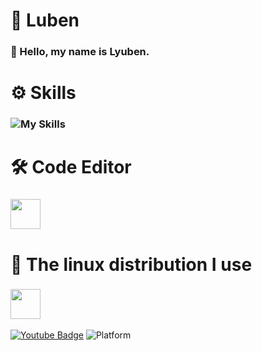   # 📌 Luben
### 👋 Hello, my name is **Lyuben.**
# ⚙️ Skills
###    ![My Skills](https://skillicons.dev/icons?i=python,c,lua,html,rust)
# 🛠️ Code Editor
###    <img src="https://media.discordapp.net/attachments/975391405755224114/1099441325004296202/image.png?width=417&height=417" style="max-width: 100%;" width="48"/>
# 🐧 The linux distribution I use
### <img src="https://media.discordapp.net/attachments/1110632276913557524/1111424885118476298/image.png?width=382&height=382" style="max-width: 100%;" width="48"/>
[![Youtube Badge](https://img.shields.io/youtube/channel/subscribers/UC0RL_1zazhFnqplgCflSrlg?style=social)](https://www.youtube.com/@bor666)
![Platform](https://img.shields.io/badge/platform-IOS%20%7C%20Linux%20%7C%20FreeBSD-%23989898)
